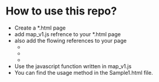 # How to use this repo?
* Create a *.html page
* add map_v1.js refrence to your *.html page
* also add the flowing references to your page
  * <link rel="stylesheet" href="https://js.arcgis.com/4.24/esri/themes/light/main.css">
  * <script src="https://js.arcgis.com/4.24/"></script>
  * <script src="https://code.jquery.com/jquery-3.6.0.min.js" integrity="sha256-/xUj+3OJU5yExlq6GSYGSHk7tPXikynS7ogEvDej/m4=" crossorigin="anonymous"></script>
* Use the javascript function written in map_v1.js
* You can find the usage method in the Sample1.html file.
